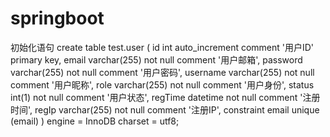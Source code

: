 # springboot
初始化语句
create table test.user
(
  id       int auto_increment
  comment '用户ID'
    primary key,
  email    varchar(255) not null
  comment '用户邮箱',
  password varchar(255) not null
  comment '用户密码',
  username varchar(255) not null
  comment '用户昵称',
  role     varchar(255) not null
  comment '用户身份',
  status   int(1)       not null
  comment '用户状态',
  regTime  datetime     not null
  comment '注册时间',
  regIp    varchar(255) not null
  comment '注册IP',
  constraint email
  unique (email)
)
  engine = InnoDB
  charset = utf8;
